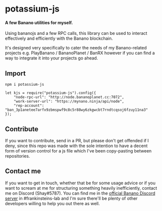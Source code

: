 # potassium-js
#### A few Banano utilities for myself.

Using bananojs and a few RPC calls, this library can be used to interact effectively and efficiently with the Banano blockchain.

It's designed very specifically to cater the needs of my Banano-related projects e.g. PlayBanano / BananoPlanet / BanRX however if you can find a way to integrate it into your projects go ahead.


## Import

    npm i potassium-js

    let kjs = require("potassium-js").config({
		"node-rpc-url": "http://node.bananoplanet.cc:7072",
		"work-server-url": "https://mynano.ninja/api/node",
		"rep-account": "ban_3p1anetee7arfx9zbmspwf9c8c5r88wy6zkgwcbt7rndtcqsoj6fzuy11na3"
    });


## Contribute
If you want to contribute, send in a PR, but please don't get offended if I deny, since this repo was made with the sole intention to have a decent form of version control for a js file which I've been copy-pasting between repositories.


## Contact me
If you want to get in touch, whether that be for some usage advice or if you want to scream at me for structuring something heavily inefficiently, contact me on Discord (Shay#5787). You can find me in the [official Banano Discord server](https://chat.banano.cc/) in \#frankinsteins-lab and I'm sure there'll be plenty of other developers willing to help you out there as well.